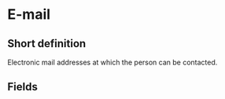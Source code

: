 # E-mail
## Short definition
Electronic mail addresses at which the person can be contacted.
## Fields
